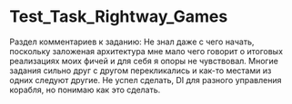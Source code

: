 # Test_Task_Rightway_Games
 
 Раздел комментариев к заданию:
Не знал даже с чего начать, поскольку заложеная архитектура мне мало чего говорит о итоговых реализациях моих фичей и для себя я опоры не чувствовал.
Многие задания сильно друг с другом перекликались и как-то местами из одних следуют другие.
Не успел сделать, DI для разного управления корабля, но понимаю как это сделать.
